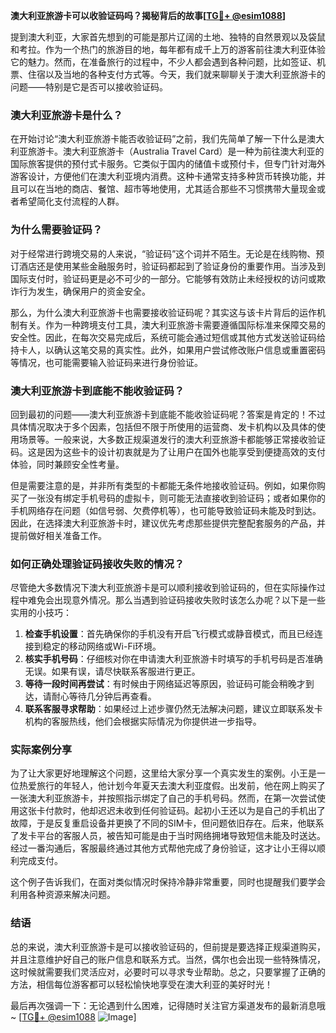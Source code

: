 **澳大利亚旅游卡可以收验证码吗？揭秘背后的故事[[TG💪+ @esim1088](https://t.me/s/esim1088)]**

提到澳大利亚，大家首先想到的可能是那片辽阔的土地、独特的自然景观以及袋鼠和考拉。作为一个热门的旅游目的地，每年都有成千上万的游客前往澳大利亚体验它的魅力。然而，在准备旅行的过程中，不少人都会遇到各种问题，比如签证、机票、住宿以及当地的各种支付方式等。今天，我们就来聊聊关于澳大利亚旅游卡的问题——特别是它是否可以接收验证码。

### 澳大利亚旅游卡是什么？

在开始讨论“澳大利亚旅游卡能否收验证码”之前，我们先简单了解一下什么是澳大利亚旅游卡。澳大利亚旅游卡（Australia Travel Card）是一种为前往澳大利亚的国际旅客提供的预付式卡服务。它类似于国内的储值卡或预付卡，但专门针对海外游客设计，方便他们在澳大利亚境内消费。这种卡通常支持多种货币转换功能，并且可以在当地的商店、餐馆、超市等地使用，尤其适合那些不习惯携带大量现金或者希望简化支付流程的人群。

### 为什么需要验证码？

对于经常进行跨境交易的人来说，“验证码”这个词并不陌生。无论是在线购物、预订酒店还是使用某些金融服务时，验证码都起到了验证身份的重要作用。当涉及到国际支付时，验证码更是必不可少的一部分。它能够有效防止未经授权的访问或欺诈行为发生，确保用户的资金安全。

那么，为什么澳大利亚旅游卡也需要接收验证码呢？其实这与该卡片背后的运作机制有关。作为一种跨境支付工具，澳大利亚旅游卡需要遵循国际标准来保障交易的安全性。因此，在每次交易完成后，系统可能会通过短信或其他方式发送验证码给持卡人，以确认这笔交易的真实性。此外，如果用户尝试修改账户信息或重置密码等情况，也可能需要输入验证码来进行身份验证。

### 澳大利亚旅游卡到底能不能收验证码？

回到最初的问题——澳大利亚旅游卡到底能不能收验证码呢？答案是肯定的！不过具体情况取决于多个因素，包括但不限于所使用的运营商、发卡机构以及具体的使用场景等。一般来说，大多数正规渠道发行的澳大利亚旅游卡都能够正常接收验证码。这是因为这些卡的设计初衷就是为了让用户在国外也能享受到便捷高效的支付体验，同时兼顾安全性考量。

但是需要注意的是，并非所有类型的卡都能无条件地接收验证码。例如，如果你购买了一张没有绑定手机号码的虚拟卡，则可能无法直接收到验证码；或者如果你的手机网络存在问题（如信号弱、欠费停机等），也可能导致验证码未能及时到达。因此，在选择澳大利亚旅游卡时，建议优先考虑那些提供完整配套服务的产品，并提前做好相关准备工作。

### 如何正确处理验证码接收失败的情况？

尽管绝大多数情况下澳大利亚旅游卡是可以顺利接收到验证码的，但在实际操作过程中难免会出现意外情况。那么当遇到验证码接收失败时该怎么办呢？以下是一些实用的小技巧：

1. **检查手机设置**：首先确保你的手机没有开启飞行模式或静音模式，而且已经连接到稳定的移动网络或Wi-Fi环境。
2. **核实手机号码**：仔细核对你在申请澳大利亚旅游卡时填写的手机号码是否准确无误。如果有误，请尽快联系客服进行更正。
3. **等待一段时间再尝试**：有时候由于网络延迟等原因，验证码可能会稍晚才到达，请耐心等待几分钟后再查看。
4. **联系客服寻求帮助**：如果经过上述步骤仍然无法解决问题，建议立即联系发卡机构的客服热线，他们会根据实际情况为你提供进一步指导。

### 实际案例分享

为了让大家更好地理解这个问题，这里给大家分享一个真实发生的案例。小王是一位热爱旅行的年轻人，他计划今年夏天去澳大利亚度假。出发前，他在网上购买了一张澳大利亚旅游卡，并按照指示绑定了自己的手机号码。然而，在第一次尝试使用这张卡付款时，他却迟迟未收到任何验证码。起初小王还以为是自己的手机出了故障，于是反复重启设备并更换了不同的SIM卡，但问题依旧存在。后来，他联系了发卡平台的客服人员，被告知可能是由于当时网络拥堵导致短信未能及时送达。经过一番沟通后，客服最终通过其他方式帮他完成了身份验证，这才让小王得以顺利完成支付。

这个例子告诉我们，在面对类似情况时保持冷静非常重要，同时也提醒我们要学会利用各种资源来解决问题。

### 结语

总的来说，澳大利亚旅游卡是可以接收验证码的，但前提是要选择正规渠道购买，并且注意维护好自己的账户信息和联系方式。当然，偶尔也会出现一些特殊情况，这时候就需要我们灵活应对，必要时可以寻求专业帮助。总之，只要掌握了正确的方法，相信每位游客都可以轻松愉快地享受在澳大利亚的美好时光！

最后再次强调一下：无论遇到什么困难，记得随时关注官方渠道发布的最新消息哦~ [[TG💪+ @esim1088](https://t.me/s/esim1088) ![Image](https://i.postimg.cc/4NQfJmqS/Snipaste-2025-05-13-00-14-12.png)]